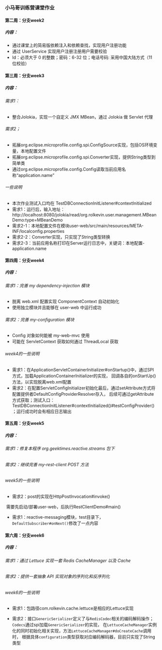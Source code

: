 ### 小马哥训练营课堂作业

#### 第二周：分支week2
##### 内容：
+ 通过课堂上的简易版依赖注入和依赖查找，实现用户注册功能
+ 通过 UserService 实现用户注册注册用户需要校验
+ Id：必须大于 0 的整数；密码：6-32 位；电话号码: 采用中国大陆方式（11 位校验）

#### 第三周：分支week3
##### 内容：
###### 需求1：
+ 整合Jolokia，实现一个自定义 JMX MBean，通过 Jolokia 做 Servlet 代理

###### 需求2；
+ 拓展org.eclipse.microprofile.config.spi.ConfigSource实现，包括OS环境变量，本地配置文件
+ 拓展org.eclipse.microprofile.config.spi.Converter实现，提供String类型到简单类
+ 通过org.eclipse.microprofile.config.Config读取当前应用名称“application.name”

###### 一些说明
+ 本次作业测试入口均在 TestDBConnectionInitListener#contextInitialized
+ 需求1：运行后，输入地址：http://localhost:8080/jolokia/read/org.rolkevin.user.management.MBeanDemo:type=MBeanDemo
+ 需求2-1：本地配置文件在模块user-web/src/main/resources/META-INF/localconfig.properties
+ 需求2-2：Converter实现，只实现了String类型转换
+ 需求2-3：当前应用名称打印在Server运行日志中，关键词：本地配置-application.name


#### 第四周：分支week4
##### 内容：
###### 需求1：完善 my dependency-injection 模块
+ 脱离 web.xml 配置实现 ComponentContext 自动初始化
+ 使用独立模块并且能够在 user-web 中运行成功
###### 需求2：完善 my-configuration 模块
+ Config 对象如何能被 my-web-mvc 使用
+ 可能在 ServletContext 获取如何通过 ThreadLocal 获取

###### week4的一些说明
+ 需求1：在ApplicationServletContainerInitializer#onStartup()中，通过SPI方式，加载ApplicationContainerInitializer的实现，
回调各自的onStartUp()方法，以实现脱离web.xml配置
+ 需求2：在配置ServletConfigInitializer初始化最后，通过setAttribute方式将配置提供者DefaultConfigProviderResolver存入，
后续可通过getAttribute方式获取；测试入口：TestDBConnectionInitListener#contextInitialized()#testConfigProvider()；运行成功时会有相应日志输出



#### 第五周：分支week5

##### 内容：

###### 需求1：修复本程序 org.geektimes.reactive.streams 包下

###### 需求2：继续完善 my-rest-client POST 方法

###### week5的一些说明

- 需求2：post的实现在HttpPostInvocation#invoke()

​       需要先启动/部署user-web，后执行RestClientDemo#main()

- 需求1：reactive-messaging模块，test目录下，`DefaultSubscriber#onNext()`修改了一点内容

#### 第六周：分支week6

##### 内容：

###### 需求1：通过 Lettuce 实现一套 Redis CacheManager 以及 Cache

###### 需求2：提供一套抽象 API 实现对象的序列化和反序列化

###### week6的一些说明
- 需求1：包路径com.rolkevin.cache.lettuce是相应的Lettuce实现

- 需求2：接口`GenericSerializer`定义了与`RedisCodec`相关的编码解码操作；`Codecs`通过spi加载`GenericSerializer`的实现，
在`LettuceCacheManager`实例化的同时初始化相关实现，方法`LettuceCacheManager#doCreateCache`调用时，
根据具体`configuration`类型获取对应编码解码器，目前只实现了String类型



